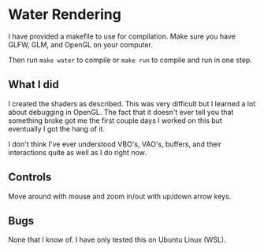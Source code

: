 # Water Rendering

I have provided a makefile to use for compilation.
Make sure you have GLFW, GLM, and OpenGL on your computer.

Then run `make water` to compile or `make run` to compile and run in one step.

## What I did
I created the shaders as described. This was very difficult but I learned a lot about debugging in OpenGL. The fact that it doesn't ever tell you that something broke got me the first couple days I worked on this but eventually I got the hang of it.

I don't think I've ever understood VBO's, VAO's, buffers, and their interactions quite as well as I do right now.

## Controls
Move around with mouse and zoom in/out with up/down arrow keys.

## Bugs
None that I know of. I have only tested this on Ubuntu Linux (WSL).
